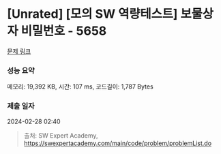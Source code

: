 # [Unrated] [모의 SW 역량테스트] 보물상자 비밀번호 - 5658 

[문제 링크](https://swexpertacademy.com/main/code/problem/problemDetail.do?contestProbId=AWXRUN9KfZ8DFAUo) 

### 성능 요약

메모리: 19,392 KB, 시간: 107 ms, 코드길이: 1,787 Bytes

### 제출 일자

2024-02-28 02:40



> 출처: SW Expert Academy, https://swexpertacademy.com/main/code/problem/problemList.do